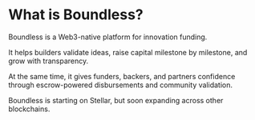 # What is Boundless?

Boundless is a Web3-native platform for innovation funding.

It helps builders validate ideas, raise capital milestone by milestone, and grow with transparency.

At the same time, it gives funders, backers, and partners confidence through escrow-powered disbursements and community validation.

Boundless is starting on Stellar, but soon expanding across other blockchains.
